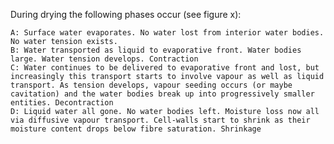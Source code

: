 During drying the following phases occur (see figure x):

    A: Surface water evaporates. No water lost from interior water bodies. No water tension exists.
    B: Water transported as liquid to evaporative front. Water bodies large. Water tension develops. Contraction
    C: Water continues to be delivered to evaporative front and lost, but increasingly this transport starts to involve vapour as well as liquid transport. As tension develops, vapour seeding occurs (or maybe cavitation) and the water bodies break up into progressively smaller entities. Decontraction
    D: Liquid water all gone. No water bodies left. Moisture loss now all via diffusive vapour transport. Cell-walls start to shrink as their moisture content drops below fibre saturation. Shrinkage
